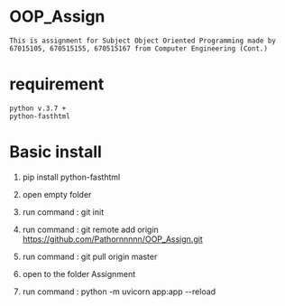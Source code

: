 # OOP_Assign 
    This is assignment for Subject Object Oriented Programming made by 67015105, 670515155, 670515167 from Computer Engineering (Cont.)
# requirement 
    python v.3.7 +
    python-fasthtml
# Basic install
1. pip install python-fasthtml

2. open empty folder

3. run command :
    git init

4. run command :
    git remote add origin https://github.com/Pathornnnnn/OOP_Assign.git


5. run command :
     git pull origin master

6. open to the folder Assignment

7. run command :
    python -m uvicorn app:app --reload
